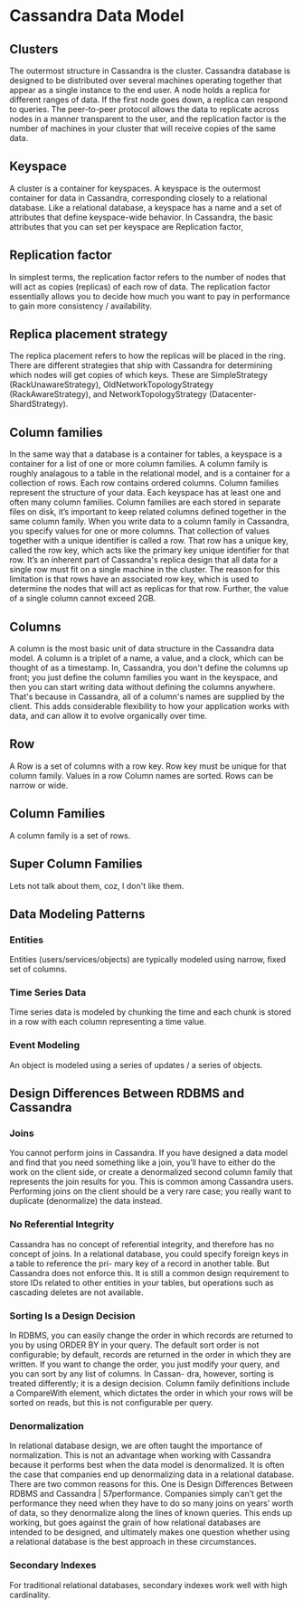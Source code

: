# Cassandra Data Model

## Clusters
The outermost structure in Cassandra is the cluster. Cassandra database is designed to be distributed over several machines operating together that appear as a single instance to the end user. A node holds a replica for different ranges of data. If the first node goes down, a replica can respond to queries. The peer-to-peer protocol allows the data to replicate across nodes in a manner transparent to the user, and the replication factor is the number of machines in your cluster that will receive copies of the same data.

## Keyspace
A cluster is a container for keyspaces. A keyspace is the outermost container for data in Cassandra, corresponding closely to a relational database. Like a relational database, a keyspace has a name and a set of attributes that define keyspace-wide behavior. In Cassandra, the basic attributes that you can set per keyspace are Replication factor,

## Replication factor
In simplest terms, the replication factor refers to the number of nodes that will act as copies (replicas) of each row of data. The replication factor essentially allows you to decide how much you want to pay in performance to gain more consistency / availability.
## Replica placement strategy
The replica placement refers to how the replicas will be placed in the ring. There are different strategies that ship with Cassandra for determining which nodes will get copies of which keys. These are SimpleStrategy (RackUnawareStrategy), OldNetworkTopologyStrategy (RackAwareStrategy), and NetworkTopologyStrategy (Datacenter-
ShardStrategy).
## Column families
In the same way that a database is a container for tables, a keyspace is a container for a list of one or more column families. A column family is roughly analagous to a table in the relational model, and is a container for a collection of rows. Each row contains ordered columns. Column families represent the structure of your data. Each keyspace has at least one and often many column families. Column families are each stored in separate files on disk, it’s important to keep related columns defined together in the same column family.
When you write data to a column family in Cassandra, you specify values for one or more columns. That collection of values together with a unique identifier is called a row. That row has a unique key, called the row key, which acts like the primary key unique identifier for that row.
It’s an inherent part of Cassandra's replica design that all data for a single row must fit on a single machine in the cluster. The reason for this limitation is that rows have an associated row key, which is used to determine the nodes that will act as replicas for that row. Further, the value of a single column cannot exceed 2GB.

## Columns
A column is the most basic unit of data structure in the Cassandra data model. A column is a triplet of a name, a value, and a clock, which can be thought of as a timestamp. In, Cassandra, you don't define the columns up front; you just define the column families you want in the keyspace, and then you can start writing data without defining the columns anywhere. That's because in Cassandra, all of a column's names are supplied by the client. This adds considerable flexibility to how your application works with data, and can allow it to evolve organically over time.

## Row
A Row is a set of columns with a row key. Row key must be unique for that column family.
Values in a row Column names are sorted.
Rows can be narrow or wide.

## Column Families
A column family is a set of rows.

## Super Column Families
Lets not talk about them, coz, I don't like them.

## Data Modeling Patterns
### Entities
Entities (users/services/objects) are typically modeled using narrow, fixed set of columns.
### Time Series Data
Time series data is modeled by chunking the time and each chunk is stored in a row with each column representing a time value.
### Event Modeling
An object is modeled using a series of updates / a series of objects.

## Design Differences Between RDBMS and Cassandra
### Joins
You cannot perform joins in Cassandra. If you have designed a data model and find that you need something like a join, you’ll have to either do the work on the client side, or create a denormalized second column family that represents the join results for you. This is common among Cassandra users. Performing joins on the client should be a very rare case; you really want to duplicate (denormalize) the data instead.
### No Referential Integrity
Cassandra has no concept of referential integrity, and therefore has no concept of joins. In a relational database, you could specify foreign keys in a table to reference the pri- mary key of a record in another table. But Cassandra does not enforce this. It is still a common design requirement to store IDs related to other entities in your tables, but operations such as cascading deletes are not available.
### Sorting Is a Design Decision
In RDBMS, you can easily change the order in which records are returned to you by using ORDER BY in your query. The default sort order is not configurable; by default, records are returned in the order in which they are written. If you want to change the order, you just modify your query, and you can sort by any list of columns. In Cassan- dra, however, sorting is treated differently; it is a design decision. Column family definitions include a CompareWith element, which dictates the order in which your rows will be sorted on reads, but this is not configurable per query.
### Denormalization
In relational database design, we are often taught the importance of normalization. This is not an advantage when working with Cassandra because it performs best when the data model is denormalized. It is often the case that companies end up denormalizing data in a relational database. There are two common reasons for this. One is Design Differences Between RDBMS and Cassandra | 57performance. Companies simply can’t get the performance they need when they have to do so many joins on years’ worth of data, so they denormalize along the lines of known queries. This ends up working, but goes against the grain of how relational databases are intended to be designed, and ultimately makes one question whether using a relational database is the best approach in these circumstances.
### Secondary Indexes
For traditional relational databases, secondary indexes work well with high cardinality.
